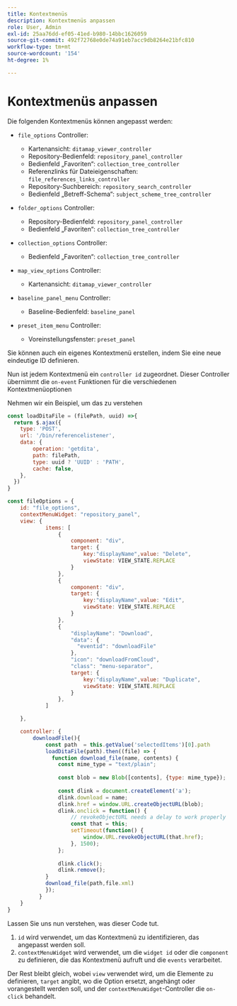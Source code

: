 ```yaml
---
title: Kontextmenüs
description: Kontextmenüs anpassen
role: User, Admin
exl-id: 25aa76dd-ef05-41ed-b980-14bbc1626059
source-git-commit: 492f72768e0de74a91eb7acc9db8264e21bfc810
workflow-type: tm+mt
source-wordcount: '154'
ht-degree: 1%

---
```


# Kontextmenüs anpassen

Die folgenden Kontextmenüs können angepasst werden:

- `file_options`
Controller:
   - Kartenansicht: `ditamap_viewer_controller`
   - Repository-Bedienfeld: `repository_panel_controller`
   - Bedienfeld „Favoriten“: `collection_tree_controller`
   - Referenzlinks für Dateieigenschaften: `file_references_links_controller`
   - Repository-Suchbereich: `repository_search_controller`
   - Bedienfeld „Betreff-Schema“: `subject_scheme_tree_controller`

- `folder_options`
Controller:
   - Repository-Bedienfeld: `repository_panel_controller`
   - Bedienfeld „Favoriten“: `collection_tree_controller`

- `collection_options`
Controller:
   - Bedienfeld „Favoriten“: `collection_tree_controller`

- `map_view_options`
Controller:
   - Kartenansicht: `ditamap_viewer_controller`

- `baseline_panel_menu`
Controller:
   - Baseline-Bedienfeld: `baseline_panel`

- `preset_item_menu`
Controller:
   - Voreinstellungsfenster: `preset_panel`

Sie können auch ein eigenes Kontextmenü erstellen, indem Sie eine neue eindeutige ID definieren.

Nun ist jedem Kontextmenü ein `controller id` zugeordnet. Dieser Controller übernimmt die `on-event` Funktionen für die verschiedenen Kontextmenüoptionen

Nehmen wir ein Beispiel, um das zu verstehen

```js title=customise_context_menu.js"
const loadDitaFile = (filePath, uuid) =>{
  return $.ajax({
    type: 'POST',
    url: '/bin/referencelistener',
    data: {
        operation: 'getdita',
        path: filePath,
        type: uuid ? 'UUID' : 'PATH',
        cache: false,
    },
  })
}

const fileOptions = {
    id: "file_options",
    contextMenuWidget: "repository_panel",
    view: {
            items: [
                {
                    component: "div",
                    target: {
                        key:"displayName",value: "Delete",                    
                        viewState: VIEW_STATE.REPLACE
                    }
                },
                {
                    component: "div",
                    target: {
                        key:"displayName",value: "Edit",                    
                        viewState: VIEW_STATE.REPLACE
                    }
                },
                {
                    "displayName": "Download",
                    "data": {
                      "eventid": "downloadFile"
                    },
                    "icon": "downloadFromCloud",
                    "class": "menu-separator",         
                    target: {
                        key:"displayName",value: "Duplicate",                    
                        viewState: VIEW_STATE.REPLACE
                    }
                },
            ]

    },

    controller: {
        downloadFile(){
            const path  = this.getValue('selectedItems')[0].path
            loadDitaFile(path).then((file) => {
              function download_file(name, contents) {
                const mime_type = "text/plain";
        
                const blob = new Blob([contents], {type: mime_type});
        
                const dlink = document.createElement('a');
                dlink.download = name;
                dlink.href = window.URL.createObjectURL(blob);
                dlink.onclick = function() {
                    // revokeObjectURL needs a delay to work properly
                    const that = this;
                    setTimeout(function() {
                        window.URL.revokeObjectURL(that.href);
                    }, 1500);
                };
        
                dlink.click();
                dlink.remove();
            }
            download_file(path,file.xml)
            });
          }
    }
}
```

Lassen Sie uns nun verstehen, was dieser Code tut.

1. `id` wird verwendet, um das Kontextmenü zu identifizieren, das angepasst werden soll.
2. `contextMenuWidget` wird verwendet, um die `widget id` oder die `component` zu definieren, die das Kontextmenü aufruft und die `events` verarbeitet.

Der Rest bleibt gleich, wobei `view` verwendet wird, um die Elemente zu definieren, `target` angibt, wo die Option ersetzt, angehängt oder vorangestellt werden soll, und der `contextMenuWidget`-Controller die `on-click` behandelt.
